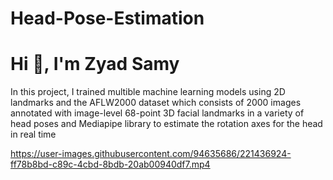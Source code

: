 # Head-Pose-Estimation
#                                                           Hi 👋, I'm Zyad Samy
In this project, I trained multible machine learning models using 2D landmarks and the AFLW2000 dataset which consists of 2000 images annotated with image-level 68-point 3D facial landmarks in a variety of head poses and Mediapipe library to estimate the rotation axes for the head in real time



https://user-images.githubusercontent.com/94635686/221436924-ff78b8bd-c89c-4cbd-8bdb-20ab00940df7.mp4

